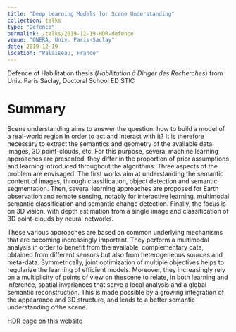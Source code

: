 ```yaml
---
title: "Deep Learning Models for Scene Understanding"
collection: talks
type: "Defence"
permalink: /talks/2019-12-19-HDR-defence
venue: "ONERA, Univ. Paris-Saclay"
date: 2019-12-19
location: "Palaiseau, France"
---
```



Defence of Habilitation thesis (_Habilitation à Diriger des Recherches_) from Univ. Paris Saclay, Doctoral School ED STIC

# Summary

Scene understanding aims to answer the question: how to build a model of a real-world region in order to act and interact with it? It is therefore necessary to extract the semantics and geometry of the available data: images, 3D point-clouds, etc. For this purpose, several machine learning approaches are presented: they differ in the proportion of prior assumptions and learning introduced throughout the algorithms. Three aspects of the problem are envisaged. The first works aim at understanding the semantic content of images, through classification, object detection and semantic segmentation. Then, several learning approaches are proposed for Earth observation and remote sensing, notably for interactive learning, multimodal semantic classification and semantic change detection. Finally, the focus is on 3D vision, with depth estimation from a single image and classification of 3D point-clouds by neural networks.

These various approaches are based on common underlying mechanisms that are becoming increasingly important. They perform a multimodal analysis in order to benefit from the available, complementary data, obtained from different sensors but also from heterogeneous sources and meta-data. Symmetrically, joint optimization of multiple objectives helps to regularize the learning of efficient models. Moreover, they increasingly rely on a multiplicity of points of view on thescene to relate, in both learning and inference, spatial invariances that serve a local analysis and a global semantic reconstruction. This is made possible by a growing integration of the appearance and 3D structure, and leads to a better semantic understanding ofthe scene.


[HDR page on this website](https://blesaux.github.io/publications/habil)